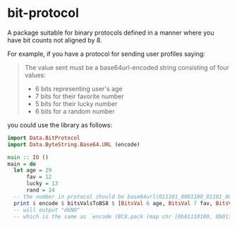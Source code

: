 # bit-protocol

A package suitable for binary protocols defined in a manner where you
have bit counts not aligned by 8.

For example, if you have a protocol for sending user profiles saying:

> The value sent must be a base64url-encoded string consisting of four
> values:
> - 6 bits representing user's age
> - 7 bits for their favorite number
> - 5 bits for their lucky number
> - 6 bits for a random number

you could use the library as follows:

```haskell
import Data.BitProtocol
import Data.ByteString.Base64.URL (encode)

main :: IO ()
main = do
  let age = 29
      fav = 12
      lucky = 13
      rand = 14
  -- the number in protocol should be base64url(011101_0001100_01101_001110)
  print $ encode $ bitsValsToBS8 $ [BitsVal 6 age, BitsVal 7 fav, BitsVal 5 lucky, BitsVal 6 rand]
  -- will output "dGNO"
  -- which is the same as `encode (BC8.pack (map chr [0b01110100, 0b01100011, 0b01001110]))`
```
